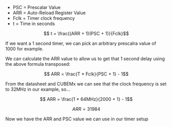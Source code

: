 - PSC = Prescalar Value
- ARR = Auto-Reload Register Value
- Fclk = Timer clock frequency
- t = Time in seconds

$$ t = \frac{(ARR + 1)(PSC + 1)}{Fclk}$$

If we want a 1 second timer, we can pick an arbitrary prescalra value of 1000 for example.

We can calculate the ARR value to allow us to get that 1 second delay using the above formula transposed:

$$ ARR = \frac{T * Fclk}{PSC + 1} - 1$$

From the datasheet and CUBEMx we can see that the clock frequency is set to 32MHz in our example, so...

$$ ARR = \frac{1 * 64MHz}{2000 + 1} - 1$$

$$ ARR = 31984$$

Now we have the ARR and PSC value we can use in our timer setup